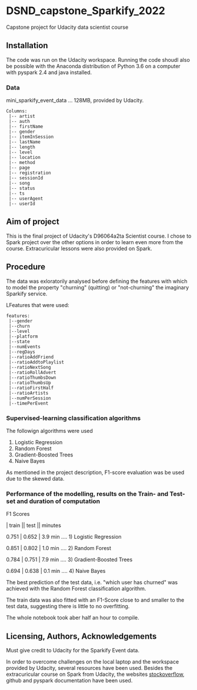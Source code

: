 # DSND_capstone_Sparkify_2022
Capstone project for Udacity data scientist course

## Installation
The code was run on the Udacity workspace. Running the code shoudl also be possible with the Anaconda distribution of Python 3.6 on a computer with pyspark 2.4 and java installed.
 
### Data
mini_sparkify_event_data ... 128MB, provided by Udacity.
```
Columns:
 |-- artist
 |-- auth
 |-- firstName
 |-- gender
 |-- itemInSession
 |-- lastName
 |-- length
 |-- level
 |-- location
 |-- method
 |-- page
 |-- registration
 |-- sessionId
 |-- song
 |-- status
 |-- ts
 |-- userAgent
 |-- userId
```

## Aim of project
This is the final project of Udacity's D96064a2ta Scientist course. I chose to Spark project over the other options in order to learn even more from the course. Extracuricular lessons were also provided on Spark.

## Procedure

The data was exloratorily analysed before defining the features with which to model the property "churning" (quitting) or "not-churning" the imaginary Sparkify service.

LFeatures that were used:
```
features:
 |--gender
 |--churn
 |--level
 |--platform
 |--state
 |--numEvents
 |--regDays
 |--ratioAddFriend
 |--ratioAddtoPlaylist
 |--ratioNextSong
 |--ratioRollAdvert
 |--ratioThumbsDown
 |--ratioThumbsUp
 |--ratioFirstHalf
 |--ratioArtists
 |--numPerSession
 |--timePerEvent
```

### Supervised-learning classification algorithms

The followign algorithms were used
   1) Logistic Regression
   2) Random Forest
   3) Gradient-Boosted Trees
   4) Naive Bayes

As mentioned in the project description, F1-score evaluation was be used due to the skewed data.

### Performance of the modelling, results on the Train- and Test-set and duration of computation

   F1 Scores
   
| train  ||  test  || minutes

0.751 | 0.652 | 3.9 min .... 1) Logistic Regression

0.851 | 0.802 | 1.0 min .... 2) Random Forest

0.784 | 0.751 | 7.9 min .... 3) Gradient-Boosted Trees

0.694 | 0.638 | 0.1 min .... 4) Naive Bayes

The best prediction of the test data, i.e. "which user has churned" was achieved with the Random Forest classification algorithm.

The train data was also fitted with an F1-Score close to and smaller to the test data, suggesting there is little to no overfitting.

The whole notebook took aber half an hour to compile.


## Licensing, Authors, Acknowledgements

Must give credit to Udacity for the Sparkify Event data.

In order to overcome challenges on the local laptop and the workspace provided by Udacity, several resources have been used. Besides the extracuricular course on Spark from Udacity, the websites [stockoverflow](https://stackoverflow.com/), github and pyspark documentation have been used.
